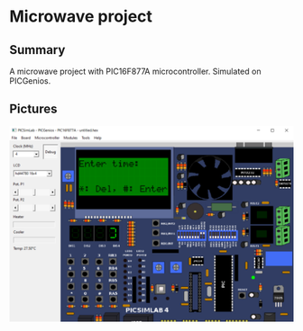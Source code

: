 # Microwave project

## Summary
A microwave project with PIC16F877A microcontroller. Simulated on PICGenios.

## Pictures
![image](/images/first_screen.png) 